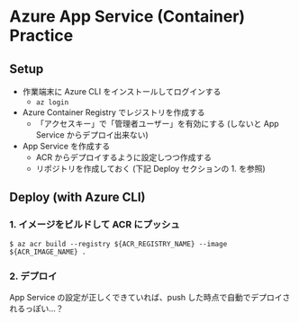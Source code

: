 # Azure App Service (Container) Practice

## Setup
- 作業端末に Azure CLI をインストールしてログインする
  - `az login`
- Azure Container Registry でレジストリを作成する
  - 「アクセスキー」で「管理者ユーザー」を有効にする (しないと App Service からデプロイ出来ない)
- App Service を作成する
  - ACR からデプロイするように設定しつつ作成する
  - リポジトリを作成しておく (下記 Deploy セクションの 1. を参照)

## Deploy (with Azure CLI)

### 1. イメージをビルドして ACR にプッシュ
``` console
$ az acr build --registry ${ACR_REGISTRY_NAME} --image ${ACR_IMAGE_NAME} .
```

### 2. デプロイ
App Service の設定が正しくできていれば、push した時点で自動でデプロイされるっぽい...？